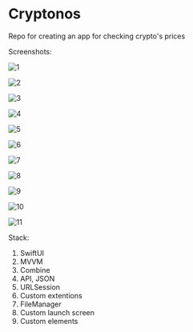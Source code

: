 # Cryptonos
Repo for creating an app for checking crypto's prices

Screenshots:

![1](https://user-images.githubusercontent.com/95411693/220984366-74c93290-92de-4375-a1d3-1e164b924041.png)

![2](https://user-images.githubusercontent.com/95411693/220984391-e55eee71-8656-45b7-bf70-6f827528de56.png)

![3](https://user-images.githubusercontent.com/95411693/220984412-19f87b4b-f617-4464-aa3f-faa46f45c555.png)

![4](https://user-images.githubusercontent.com/95411693/220984448-dd7be18d-c4ac-45c9-8fdd-be293b25bf9a.png)

![5](https://user-images.githubusercontent.com/95411693/220984465-2501ed4a-1328-4622-8527-5d9ba3a08a2e.png)

![6](https://user-images.githubusercontent.com/95411693/220984491-c5b16265-938e-437b-9b31-7e468b4d43aa.png)

![7](https://user-images.githubusercontent.com/95411693/220984513-ffac16f3-5fe4-4c93-8dd5-1835cfd0dc5a.png)

![8](https://user-images.githubusercontent.com/95411693/220984539-96199d01-5834-4fd3-b86a-1c2ad8053115.png)

![9](https://user-images.githubusercontent.com/95411693/220984555-1d52fdbf-bd48-49e3-a952-a3005e3bae4a.png)

![10](https://user-images.githubusercontent.com/95411693/220984567-bae11095-0713-49db-a91c-ef3dd18d1c8e.png)

![11](https://user-images.githubusercontent.com/95411693/220984585-0066aeaa-623c-48f3-8fb0-9efc2416b8f2.png)


Stack:
1. SwiftUI
2. MVVM
3. Combine
4. API, JSON
5. URLSession
6. Custom extentions
7. FileManager
8. Custom launch screen
9. Custom elements

